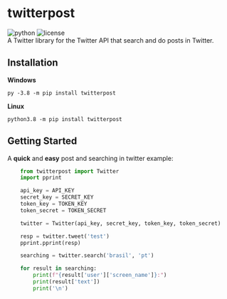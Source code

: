 # twitterpost
![python](https://img.shields.io/badge/Python-3.7%20%7C%203.8-blue.svg) ![license](https://img.shields.io/github/license/vLeeH/twitterpost.svg) <br>
A Twitter library for the Twitter API that search and do posts in Twitter.

## Installation
**Windows**
```
py -3.8 -m pip install twitterpost
```

**Linux**
```
python3.8 -m pip install twitterpost
```

## Getting Started
A **quick** and **easy** post and searching in twitter example:
```python
    from twitterpost import Twitter
    import pprint

    api_key = API_KEY
    secret_key = SECRET_KEY
    token_key = TOKEN_KEY
    token_secret = TOKEN_SECRET

    twitter = Twitter(api_key, secret_key, token_key, token_secret)

    resp = twitter.tweet('test')
    pprint.pprint(resp)

    searching = twitter.search('brasil', 'pt')

    for result in searching:
        print(f"{result['user']['screen_name']}:")
        print(result['text'])
        print('\n')
```
